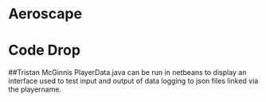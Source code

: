 # Aeroscape

# Code Drop
##Tristan McGinnis
PlayerData.java can be run in netbeans to display an interface used to test input and output of data logging to json files linked via the playername.

